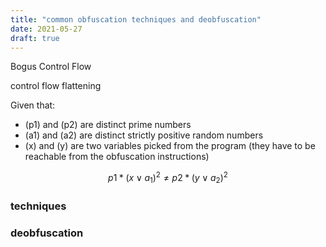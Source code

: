```yaml
---
title: "common obfuscation techniques and deobfuscation"
date: 2021-05-27
draft: true
---
```


Bogus Control Flow

control flow flattening


Given that:

- (p1) and (p2) are distinct prime numbers
- (a1) and (a2) are distinct strictly positive random numbers
- (x) and (y) are two variables picked from the program (they have to be reachable from the obfuscation instructions)

$$
p1*(x \vee a_1 )^{2} \ne p2*(y \vee a_2)^{2}
$$

### techniques

### deobfuscation



